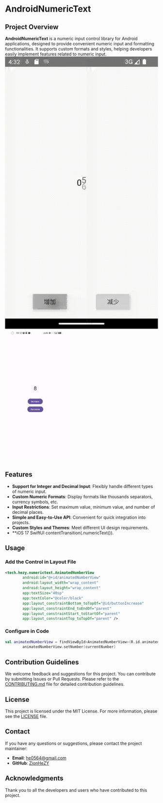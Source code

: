 # AndroidNumericText

## Project Overview

**AndroidNumericText** is a numeric input control library for Android applications, designed to provide convenient numeric input and formatting functionalities. It supports custom formats and styles, helping developers easily implement features related to numeric input.
![](Screen_recording.gif) ![](Gif_Demo.gif)

## Features

- **Support for Integer and Decimal Input**: Flexibly handle different types of numeric input.
- **Custom Numeric Formats**: Display formats like thousands separators, currency symbols, etc.
- **Input Restrictions**: Set maximum value, minimum value, and number of decimal places.
- **Simple and Easy-to-Use API**: Convenient for quick integration into projects.
- **Custom Styles and Themes**: Meet different UI design requirements.
- **iOS 17 SwiftUI contentTransition(.numericText()).

## Usage

### Add the Control in Layout File

```xml
<tech.hezy.numerictext.AnimatedNumberView
        android:id="@+id/animatedNumberView"
        android:layout_width="wrap_content"
        android:layout_height="wrap_content"
        app:textSize="40sp"
        app:textColor="@color/black"
        app:layout_constraintBottom_toTopOf="@id/buttonIncrease"
        app:layout_constraintEnd_toEndOf="parent"
        app:layout_constraintStart_toStartOf="parent"
        app:layout_constraintTop_toTopOf="parent" />
```

### Configure in Code

```kotlin
val animatedNumberView = findViewById<AnimatedNumberView>(R.id.animatedNumberView)
        animatedNumberView.setNumber(currentNumber)
```

## Contribution Guidelines

We welcome feedback and suggestions for this project. You can contribute by submitting Issues or Pull Requests. Please refer to the [CONTRIBUTING.md](CONTRIBUTING.md) file for detailed contribution guidelines.

## License

This project is licensed under the MIT License. For more information, please see the [LICENSE](LICENSE) file.

## Contact

If you have any questions or suggestions, please contact the project maintainer:

- **Email**: he0564@gmail.com
- **GitHub**: [ZionHeZY](https://github.com/ZionHeZY)

## Acknowledgments

Thank you to all the developers and users who have contributed to this project.
